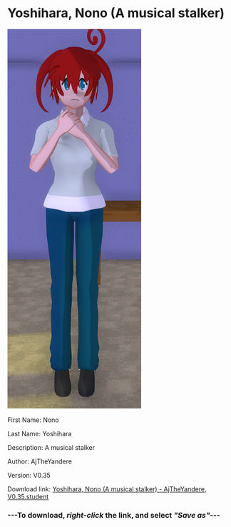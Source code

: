 # Yoshihara, Nono (A musical stalker)

<img src = "https://raw.githubusercontent.com/Arbiter1223/Daigaku-Gurashi-Custom-Students/master/Students/Files/Yoshihara%2C%20Nono%20(A%20musical%20stalker).png">

First Name: Nono

Last Name: Yoshihara

Description: A musical stalker

Author: AjTheYandere

Version: V0.35

Download link: <a href="https://raw.githubusercontent.com/Arbiter1223/Daigaku-Gurashi-Custom-Students/master/Students/Files/Yoshihara%2C%20Nono%20(A%20musical%20stalker)%20-%20AjTheYandere%2C%20V0.35.student">Yoshihara, Nono (A musical stalker) - AjTheYandere, V0.35.student</a>

### ---**To download, _right-click_ the link, and select _"Save as"_**---

